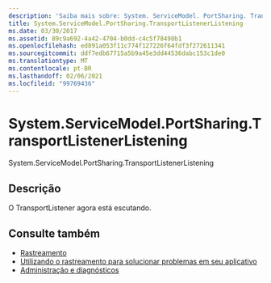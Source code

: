 ```yaml
---
description: 'Saiba mais sobre: System. ServiceModel. PortSharing. TransportListenerListening'
title: System.ServiceModel.PortSharing.TransportListenerListening
ms.date: 03/30/2017
ms.assetid: 89c9a692-4a42-4704-b0dd-c4c5f78498b1
ms.openlocfilehash: ed891a053f11c774f127226f64fdf3f272611341
ms.sourcegitcommit: ddf7edb67715a5b9a45e3dd44536dabc153c1de0
ms.translationtype: MT
ms.contentlocale: pt-BR
ms.lasthandoff: 02/06/2021
ms.locfileid: "99769436"
---
```

# <a name="systemservicemodelportsharingtransportlistenerlistening"></a>System.ServiceModel.PortSharing.TransportListenerListening

System.ServiceModel.PortSharing.TransportListenerListening  
  
## <a name="description"></a>Descrição  

 O TransportListener agora está escutando.  
  
## <a name="see-also"></a>Consulte também

- [Rastreamento](index.md)
- [Utilizando o rastreamento para solucionar problemas em seu aplicativo](using-tracing-to-troubleshoot-your-application.md)
- [Administração e diagnósticos](../index.md)
